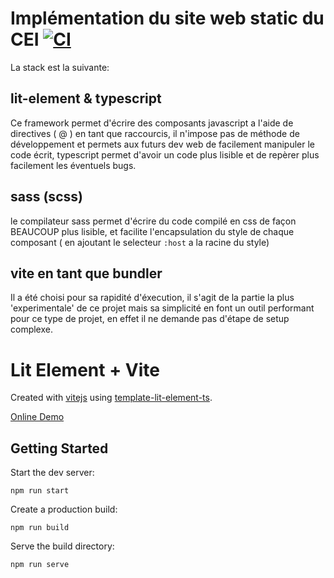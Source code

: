 # Implémentation du site web static du CEI [![CI](https://github.com/zarocksx/cei-web/actions/workflows/ci.yml/badge.svg)](https://github.com/zarocksx/cei-web/actions/workflows/ci.yml)

La stack est la suivante:

## lit-element & typescript
Ce framework permet d'écrire des composants javascript a l'aide de directives ( @ ) en tant que raccourcis, il n'impose pas de méthode de développement et permets aux futurs dev web de facilement manipuler le code écrit, typescript permet d'avoir un code plus lisible et de repèrer plus facilement les éventuels bugs.

## sass (scss)
le compilateur sass permet d'écrire du code compilé en css de façon BEAUCOUP plus lisible, et facilite l'encapsulation du style de chaque composant ( en ajoutant le selecteur `:host` a la racine du style)

## vite en tant que bundler
Il a été choisi pour sa rapidité d'éxecution, il s'agit de la partie la plus 'experimentale' de ce projet mais sa simplicité en font un outil performant pour ce type de projet, en effet il ne demande pas d'étape de setup complexe.

# Lit Element + Vite

Created with [vitejs](https://github.com/vitejs/vite) using [template-lit-element-ts](https://github.com/vitejs/vite/tree/main/packages/create-app/template-lit-element-ts).

[Online Demo](https://rodydavis.github.io/vite-lit-element-starter/)

## Getting Started

Start the dev server:

`npm run start`

Create a production build:

`npm run build`

Serve the build directory:

`npm run serve`